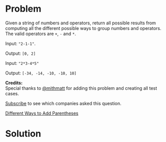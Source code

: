 
# Problem

Given a string of numbers and operators, return all possible results from
computing all the different possible ways to group numbers and operators. The
valid operators are `+`, `-` and `*`.

Input: `"2-1-1"`.

Output: `[0, 2]`

Input: `"2*3-4*5"`

Output: `[-34, -14, -10, -10, 10]`

**Credits:**  
Special thanks to [@mithmatt](https://leetcode.com/discuss/user/mithmatt) for
adding this problem and creating all test cases.

[Subscribe](/subscribe/) to see which companies asked this question.



[Different Ways to Add Parentheses](https://leetcode.com/problems/different-ways-to-add-parentheses)

# Solution



